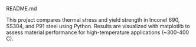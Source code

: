 README.md

This project compares thermal stress and yield strength in Inconel 690, SS304, and P91 steel using Python. Results are visualized with matplotlib to assess material performance for high-temperature applications (~300-400 C).
